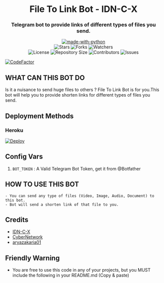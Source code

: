<h1 align= center>File To Link Bot - IDN-C-X</h1>
<h3 align = center>Telegram bot to provide links of different types of files you send. </h3>
<p align="center">
<a href="https://python.org"><img src="http://forthebadge.com/images/badges/made-with-python.svg" alt="made-with-python"></a>
<br>
    <img src="https://img.shields.io/github/stars/IDN-C-X/IDN-File-To-Link?style=for-the-badge&color=yellow" alt="Stars">
    <img src="https://img.shields.io/github/forks/IDN-C-X/IDN-File-To-Link?style=for-the-badge&color=green" alt="Forks">
    <img src="https://img.shields.io/github/watchers/IDN-C-X/IDN-File-To-Link?style=for-the-badge&color=yellow" alt="Watchers"> <br>
    <img src="https://img.shields.io/github/license/IDN-C-X/IDN-File-To-Link?style=for-the-badge&color=green" alt="License">
    <img src="https://img.shields.io/github/repo-size/IDN-C-X/IDN-File-To-Link?style=for-the-badge&color=yellow" alt="Repository Size">
    <img src="https://img.shields.io/github/contributors/IDN-C-X/IDN-File-To-Link?style=for-the-badge&color=green" alt="Contributors">
    <img src="https://img.shields.io/github/issues/IDN-C-X/IDN-File-To-Link?style=for-the-badge&color=yellow" alt="Issues">
</p>  
<a href="https://www.codefactor.io/repository/github/idn-c-x/idn-file-to-link"><img src="https://www.codefactor.io/repository/github/idn-c-x/idn-file-to-link/badge" alt="CodeFactor" /></a>

## WHAT CAN THIS BOT DO
Is it a nuisance to send huge files to others ? File To Link Bot is for you.This bot will help you to provide shorten links for different types of files you send.

## Deployment Methods

### Heroku

[![Deploy](https://www.herokucdn.com/deploy/button.svg)](https://heroku.com/deploy?template=https://github.com/IDN-C-X/IDN-File-To-Link)

## Config Vars
1. `BOT_TOKEN` : A Valid Telegram Bot Token, get it from @Botfather

## HOW TO USE THIS BOT

```
- You can send any type of files (Video, Image, Audio, Document) to this bot.
- Bot will send a shorten link of that file to you.
```
## Credits
- [IDN-C-X](https://github.com/IDN-C-X)
- [CyberNetwork](https://t.me/CyberSupportGroup)
- [aryazakaria01](https://github.com/aryazakaria01)

## Friendly Warning
- You are free to use this code in any of your projects, but you MUST include the following in your README.md (Copy & paste)
```
